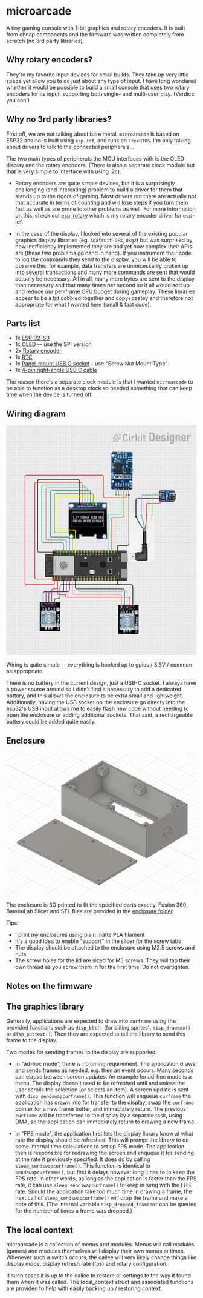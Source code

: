 # microarcade

A tiny gaming console with 1-bit graphics and rotary encoders. It is built
from cheap components and the firmware was written completely from scratch (no
3rd party libraries).

## Why rotary encoders?

They're my favorite input devices for small builds. They take up very little
space yet allow you to do just about any type of input. I have long wondered
whether it would be possible to build a small console that uses two
rotary encoders for its input, supporting both single- and multi-user play.
(Verdict: you can!)

## Why no 3rd party libraries?

First off, we are not talking about bare metal. `microarcade` is based on
ESP32 and so is built using `esp-idf`, and runs on `FreeRTOS`. I'm only
talking about drivers to talk to the connected peripherals...

The two main types of peripherals the MCU interfaces with is the OLED display
and the rotary encoders. (There is also a separate clock module but that is
very simple to interface with using i2c).

* Rotary encoders are quite simple devices, but it is a surprisingly challenging
(and interesting) problem to build a driver for them that stands up to the
rigors of gaming. Most drivers out there are actually not that accurate in
terms of counting and will lose steps if you turn them fast as well as are
prone to other problems as well. For more information on this, check out
[esp_rotary](https://github.com/bmink/esp_rotary) which is my rotary encoder
driver for esp-idf.

* In the case of the display, I looked into several of the existing popular
graphics display libraries (eg. `Adafruit-GFX`, `U8g2`) but was surprised by
how inefficiently implemented they are and yet how complex their APIs are
(these two problems go hand in hand). If you instrument their code to log the
commands they send to the display, you will be able to observe this: for
example, data transfers are unnecessarily broken up into several transactions
and many more commands are sent that would actually be necessary. All in
all, many more bytes are sent to the display than necessary and that many
times per second so it all would add up and reduce our per-frame CPU budget
during gameplay. These libraries appear to be a bit cobbled together and copy+pastey and therefore not appropriate for what I wanted here (small & fast
code).


## Parts list

* 1x [ESP-32-S3](https://a.co/d/aNbB3Xg)
* 1x [OLED](https://a.co/d/eaWpX4F) -- use the SPI version
* 2x [Rotary encoder](https://a.co/d/dhtsNsp)
* 1x [RTC](https://a.co/d/ggVVWnh)
* 1x [Panel-mount USB C socket](https://a.co/d/aPcbE0N) - use "Screw Nut Mount Type"
* 1x [4-pin right-angle USB C cable](https://a.co/d/cTP49Ir)

The reason there's a separate clock module is that I wanted `microarcade` to be
able to function as a desktop clock so needed something that can keep time when
the device is turned off.


## Wiring diagram

![](wiring/microarcade_wiring.png)

Wiring is quite simple -- everything is hooked up to
gpios / 3.3V / common as appropriate.

There is no battery in the current design, just a USB-C socket. I always have a
power source around so I didn't find it necessary to add a dedicated battery,
and this allows the enclosure to be extra small and lightweight.  Additionally,
having the USB socket on the enclosure go directy into the esp32's USB input
allows me to easily flash new code without needing to open the enclosure or
adding additional sockets. That said, a rechargeable battery could be added
quite easily.


## Enclosure

![](enclosure/microarcade_enclosure.png)

The enclosure is 3D printed to fit the specified parts exactly.
Fusion 360, BambuLab Slicer and STL files are provided in the
[enclosure folder](enclosure/).

Tips:
* I print my enclosures using plain matte PLA filament
* It's a good idea to enable "support" in the slicer for the screw tabs
* The display should be attached to the enclosure using M2.5 screws and nuts.
* The screw holes for the lid are sized for M3 screws. They will tap their
own thread as you screw them in for the first time. Do not overtighten.


## Notes on the firmware

## The graphics library

Generally, applications are expected to draw into `curframe` using the
provided functions such as `disp_blt()` (for bliting sprites),
`disp_drawbox()` or `disp_puttext()`. Then they are expected to tell the
library to send this frame to the display.

Two modes for sending frames to the display are supported:

* In "ad-hoc mode", there is no timing requirement. The application draws and
sends frames as needed, e.g. then an event occurs. Many seconds can elapse
between screen updates. An example for ad-hoc mode is a menu. The display
doesn't need to be refreshed until and unless the user scrolls the selection
(or selects an item). A screen update is sent with `disp_sendswapcurframe()`.
This function will enqueue `curframe` the application has drawn into for
transfer to the display, swap the `curframe` pointer for a new frame buffer,
and immediately return. The previous `curframe` will be transferred to the
display by a separate task, using DMA, so the application can immediately
return to drawing a new frame.

* In "FPS mode", the application first lets the display library know at what
rate the display should be refreshed. This will prompt the library to do some
internal time calculations to set up FPS mode. The application then is
responsible for redrawing the screen and enqueue it for sending at the rate
it previously specified. It does do by calling `sleep_sendswapcurframe()`.
This function is identical to `sendswapcurframe()`, but first it delays
however long it has to to keep the FPS rate. In other words, as long as the
application is faster than the FPS rate, it can use `sleep_sendswapcurframe()`
to keep in syng with the FPS rate. Should the application take too much
time in drawing a frame, the next call of `sleep_sendswapcurframe()` will
drop the frame and make a note of this. (The internal variable
`disp_dropped_framecnt` can be queried for the number of times a frame
was dropped.)


## The local context

microarcade is a collection of menus and modules. Menus will call modules
(games) and modules themselves will display their own menus at times.
Whenever such a switch occurs, the callee will very likely change things like
display mode, display refresh rate (fps) and rotary configuration.

It such cases it is up to the callee to restore all settings to the way it
found them when it was called. The local_context struct and associated
functions are provided to help with easily backing up / restoring context.
